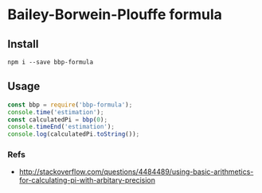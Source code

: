 # Bailey-Borwein-Plouffe formula

## Install

`npm i --save bbp-formula`

## Usage

```javascript
const bbp = require('bbp-formula');
console.time('estimation');
const calculatedPi = bbp(0);
console.timeEnd('estimation');
console.log(calculatedPi.toString());
```

### Refs
- http://stackoverflow.com/questions/4484489/using-basic-arithmetics-for-calculating-pi-with-arbitary-precision
